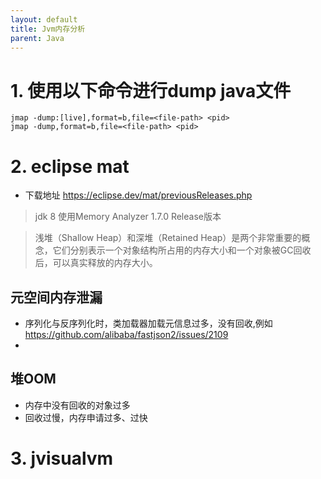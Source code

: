 ```yaml
---
layout: default
title: Jvm内存分析
parent: Java
---
```


# 1. 使用以下命令进行dump java文件

```shell
jmap -dump:[live],format=b,file=<file-path> <pid>
jmap -dump,format=b,file=<file-path> <pid>
```

# 2. eclipse mat

- 下载地址 https://eclipse.dev/mat/previousReleases.php

> jdk 8 使用Memory Analyzer 1.7.0 Release版本



> 浅堆（Shallow Heap）和深堆（Retained Heap）是两个非常重要的概念，它们分别表示一个对象结构所占用的内存大小和一个对象被GC回收后，可以真实释放的内存大小。

## 元空间内存泄漏

- 序列化与反序列化时，类加载器加载元信息过多，没有回收,例如 https://github.com/alibaba/fastjson2/issues/2109
-

## 堆OOM

- 内存中没有回收的对象过多
- 回收过慢，内存申请过多、过快

# 3. jvisualvm